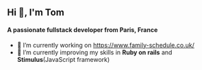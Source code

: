 ## Hi 👋, I'm Tom

#### A passionate fullstack developer from Paris, France

- 🔭 I’m currently working on https://www.family-schedule.co.uk/
- 🌱 I’m currently improving my skills in **Ruby on rails** and **Stimulus**(JavaScript framework)

<!--
**Tompagpag/Tompagpag** is a ✨ _special_ ✨ repository because its `README.md` (this file) appears on your GitHub profile.

Here are some ideas to get you started:

- 🔭 I’m currently working on ...
- 🌱 I’m currently learning ...
- 👯 I’m looking to collaborate on ...
- 🤔 I’m looking for help with ...
- 💬 Ask me about ...
- 📫 How to reach me: ...
- 😄 Pronouns: ...
- ⚡ Fun fact: ...
-->

